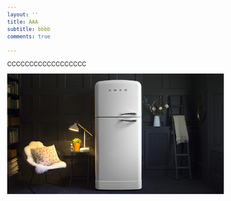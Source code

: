 ```yaml
---
layout: ''
title: AAA
subtitle: bbbb
comments: true

---
```

CCCCCCCCCCCCCCCCCC

![](/uploads/FAB50LCR_SMEG_FRIDGE.jpg)